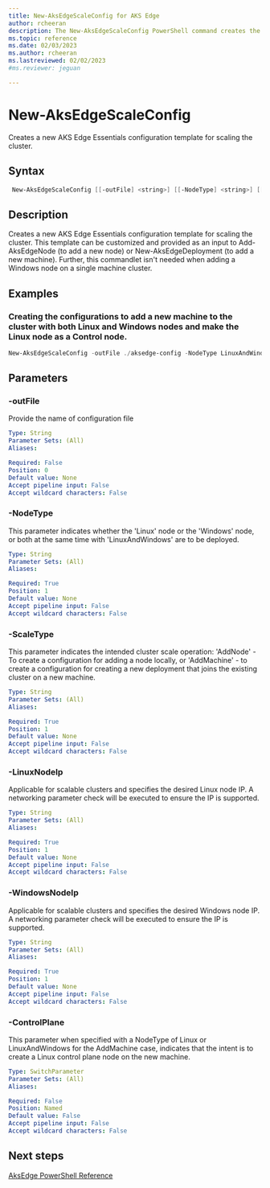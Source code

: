 ```yaml
---
title: New-AksEdgeScaleConfig for AKS Edge
author: rcheeran
description: The New-AksEdgeScaleConfig PowerShell command creates the configs needed to scale the cluster.
ms.topic: reference
ms.date: 02/03/2023
ms.author: rcheeran 
ms.lastreviewed: 02/02/2023
#ms.reviewer: jeguan

---
```


# New-AksEdgeScaleConfig

 Creates a new AKS Edge Essentials configuration template for scaling the cluster.

## Syntax

```powershell
 New-AksEdgeScaleConfig [[-outFile] <string>] [[-NodeType] <string>] [[-ScaleType] <string>]  [[-LinuxNodeIp] <string>] [[-WindowsNodeIp] <string>] [-ControlPlane]
```

## Description
Creates a new AKS Edge Essentials configuration template for scaling the cluster. This template can be customized and provided as an input to Add-AksEdgeNode (to add a new node) or  New-AksEdgeDeployment (to add a new machine). Further, this commandlet isn't needed when adding a Windows node on a single machine cluster. 

## Examples

### Creating the configurations to add a new machine to the cluster with both Linux and Windows nodes and make the Linux node as a Control node.

```powershell
New-AksEdgeScaleConfig -outFile ./aksedge-config -NodeType LinuxAndWindows -ScaleType AddMachine -LinuxNodeIp 192.168.1.2 -WindowsNodeIp 192.168.1.3 -ControlPlane
```

## Parameters

### -outFile
Provide the name of configuration file

```yaml
Type: String
Parameter Sets: (All)
Aliases:

Required: False
Position: 0
Default value: None
Accept pipeline input: False
Accept wildcard characters: False
```

### -NodeType

This parameter indicates whether the 'Linux' node or the 'Windows' node, or both at the same time with 'LinuxAndWindows' are to be deployed. 

```yaml
Type: String
Parameter Sets: (All)
Aliases:

Required: True
Position: 1
Default value: None
Accept pipeline input: False
Accept wildcard characters: False
```

### -ScaleType

This parameter indicates the intended cluster scale operation: 'AddNode' - To create a configuration for adding a node locally, or 'AddMachine' - to create a configuration for creating a new deployment that joins the existing cluster on a new machine.

```yaml
Type: String
Parameter Sets: (All)
Aliases:

Required: True
Position: 1
Default value: None
Accept pipeline input: False
Accept wildcard characters: False
```

### -LinuxNodeIp

Applicable for scalable clusters and specifies the desired Linux node IP. A networking parameter check will be executed to ensure the IP is supported.

```yaml
Type: String
Parameter Sets: (All)
Aliases:

Required: True
Position: 1
Default value: None
Accept pipeline input: False
Accept wildcard characters: False
```

### -WindowsNodeIp

Applicable for scalable clusters and specifies the desired Windows node IP. A networking parameter check will be executed to ensure the IP is supported.

```yaml
Type: String
Parameter Sets: (All)
Aliases:

Required: True
Position: 1
Default value: None
Accept pipeline input: False
Accept wildcard characters: False
```

### -ControlPlane

This parameter when specified with a NodeType of Linux or LinuxAndWindows for the AddMachine case, indicates that the intent is to create a Linux control plane node on the new machine.

```yaml
Type: SwitchParameter
Parameter Sets: (All)
Aliases:

Required: False
Position: Named
Default value: False
Accept pipeline input: False
Accept wildcard characters: False
```
## Next steps

[AksEdge PowerShell Reference](./index.md)
